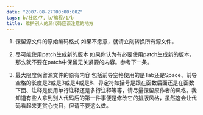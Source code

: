 ```yaml
---
date: "2007-08-27T00:00:00Z"
tags: b/社区/7, b/编程/1/b
title: 维护别人的源代码应该注意的地方
---
```


1. 保留源文件的原始编码格式
   如果不愿意，就请立刻转换所有源文件。

2. 尽可能使用patch生成新的版本
   如果你认为有必要使用patch生成新的版本，那么就不要在patch中保留无关紧要的内容。参考下一条。

3. 最大限度保留源文件的原有内容
   包括前导空格使用的是Tab还是Space、前导空格的长度是2或是3或是4或是8、界定符如括号是跟在函数后面还是在函数下面、注释是使用单行注释还是多行注释等等，请尽量保留原作者的风格。我知道有些人拿到别人代码后的第一件事便是修改它的排版风格，虽然这会让代码看起来更赏心悦目，但请不要这么做。 
